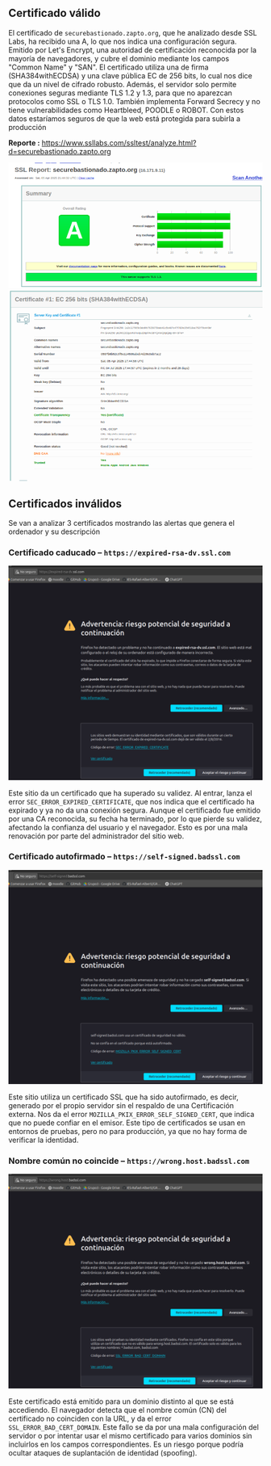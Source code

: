 ## Certificado válido

El certificado de `securebastionado.zapto.org`, que he analizado desde SSL Labs, ha recibido una A, lo que nos indica una configuración segura. Emitido por Let's Encrypt, una autoridad de certificación reconocida por la mayoría de navegadores, y cubre el dominio mediante los campos "Common Name" y "SAN". El certificado utiliza una de firma (SHA384withECDSA) y una clave pública EC de 256 bits, lo cual nos dice que da un nivel de cifrado robusto. Además, el servidor solo permite conexiones seguras mediante TLS 1.2 y 1.3, para que no aparezcan protocolos como SSL o TLS 1.0. También implementa Forward Secrecy y no tiene vulnerabilidades como Heartbleed, POODLE o ROBOT. Con estos datos estaríamos  seguros de que la web está protegida para subirla a producción

**Reporte :** https://www.ssllabs.com/ssltest/analyze.html?d=securebastionado.zapto.org

![](sslreport1.png)![](sslreport2.png)

## Certificados inválidos

Se van a analizar 3 certificados mostrando las alertas que genera el ordenador y su descripción

### Certificado caducado – `https://expired-rsa-dv.ssl.com`

![](i1.png)

Este sitio da un certificado que ha superado su  validez. Al entrar, lanza el error `SEC_ERROR_EXPIRED_CERTIFICATE`, que nos indica que el certificado ha expirado y ya no da una conexión segura. Aunque el certificado fue emitido por una CA reconocida, su fecha ha terminado, por lo que pierde su validez, afectando la confianza del usuario y el navegador. Esto es por una mala renovación por parte del administrador del sitio web.

### Certificado autofirmado – `https://self-signed.badssl.com`

![](i2.png)

Este sitio utiliza un certificado SSL que ha sido autofirmado, es decir, generado por el propio servidor sin el respaldo de una Certificación externa. Nos da el error `MOZILLA_PKIX_ERROR_SELF_SIGNED_CERT`, que indica que no puede confiar en el emisor. Este tipo de certificados se usan en entornos de pruebas, pero no para producción, ya que no hay forma de verificar la identidad.

### Nombre común no coincide – `https://wrong.host.badssl.com`

![](i3.png)

Este certificado está emitido para un dominio distinto al que se está accediendo. El navegador detecta que el nombre común (CN) del certificado no coinciden con la URL, y da el error `SSL_ERROR_BAD_CERT_DOMAIN`. Este fallo se da por una mala configuración del servidor o por intentar usar el mismo certificado para varios dominios sin incluirlos en los campos correspondientes. Es un riesgo porque podría ocultar ataques de suplantación de identidad (spoofing).
